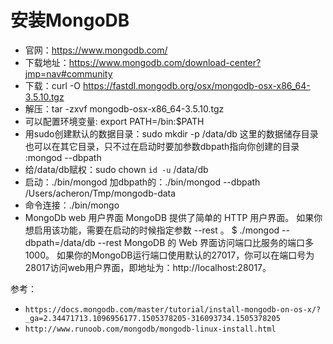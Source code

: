 # 安装MongoDB
- 官网：https://www.mongodb.com/
- 下载地址：https://www.mongodb.com/download-center?jmp=nav#community
- 下载：curl -O https://fastdl.mongodb.org/osx/mongodb-osx-x86_64-3.5.10.tgz
- 解压：tar -zxvf mongodb-osx-x86_64-3.5.10.tgz
- 可以配置环境变量: export PATH=<mongodb-install-directory>/bin:$PATH
- 用sudo创建默认的数据目录：sudo mkdir -p /data/db
   这里的数据储存目录也可以在其它目录，只不过在启动时要加参数dbpath指向你创建的目录 :mongod --dbpath <path to data directory>
- 给/data/db赋权：sudo chown `id -u` /data/db
- 启动：./bin/mongod
  加dbpath的：./bin/mongod --dbpath /Users/acheron/Tmp/mongodb-data
- 命令连接：./bin/mongo
- MongoDb web 用户界面
MongoDB 提供了简单的 HTTP 用户界面。 如果你想启用该功能，需要在启动的时候指定参数 --rest 。
$ ./mongod --dbpath=/data/db --rest
MongoDB 的 Web 界面访问端口比服务的端口多1000。
如果你的MongoDB运行端口使用默认的27017，你可以在端口号为28017访问web用户界面，即地址为：http://localhost:28017。






参考：
- `https://docs.mongodb.com/master/tutorial/install-mongodb-on-os-x/?_ga=2.34471713.1096956177.1505378205-316093734.1505378205`
- `http://www.runoob.com/mongodb/mongodb-linux-install.html`


